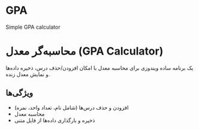 # GPA
Simple GPA calculator

# محاسبه‌گر معدل (GPA Calculator)
یک برنامه ساده ویندوزی برای محاسبه معدل با امکان افزودن/حذف درس، ذخیره داده‌ها و نمایش معدل زنده.

## ویژگی‌ها
- افزودن و حذف درس‌ها (شامل نام، تعداد واحد، نمره)
- محاسبه معدل
- ذخیره و بارگذاری داده‌ها از فایل متنی
